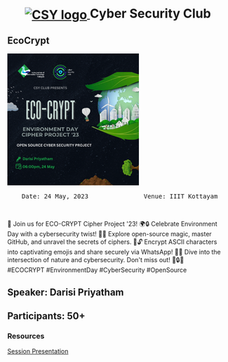 <h1 align="center">
    <a href="">
        <img src="https://github.com/DPRIYATHAM/ClubVault/blob/main/Logo.png" valign="middle" height="58" alt="CSY logo" />
    </a>
    <span valign="middle">
        Cyber Security Club
    </span>
</h1>

<section>
    <div class="container container1">
        <div class="content">
             <h2>EcoCrypt</h2>
            <img class="banner" src="banner.png" alt="Web 3.0 and Smart Contracts" style="height:300px;">
            <p><pre><center> Date: 24 May, 2023               Venue: IIIT Kottayam</center></pre></p>
            <br>
            <p>🌿 Join us for ECO-CRYPT Cipher Project '23! 🌍🔒 Celebrate Environment Day with a cybersecurity twist! 🚀🔐 Explore open-source magic, master GitHub, and unravel the secrets of ciphers. 🌱🔓 Encrypt ASCII characters into captivating emojis and share securely via WhatsApp! 📲💬 Dive into the intersection of nature and cybersecurity. Don't miss out! 🌿🔒💚 <br>#ECOCRYPT #EnvironmentDay #CyberSecurity #OpenSource</p>
        </div>
    </div>

 <h2>Speaker: Darisi Priyatham</h2>

 <h2>Participants: 50+</h2>
 
### Resources

[Session Presentation](https://docs.google.com/presentation/d/1YcLEElZYttVZh66PrR0Wl1SXgEz33AYxGam8KlUIIkI/edit?usp=sharing)
